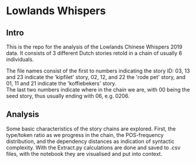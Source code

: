 # Lowlands Whispers

## Intro
This is the repo for the analysis of the Lowlands Chinese Whispers 2019 data.
It consists of 3 different Dutch stories retold in a chain of usually 6 individuals.

The file names consist of the first to numbers indicating the story ID: 03, 13 and 23 indicate the 'kipfilet' story, 02, 12, and 22 the 'rode pet' story, and 01, 11 and 21 indicate the 'koffiebekers' story.  
The last two numbers indicate where in the chain we are, with 00 being the seed story, thus usually ending with 06, e.g. 0206.

## Analysis
Some basic characteristics of the story chains are explored. First, the type/token ratio as we progress in the chain, the POS-frequency distribution, and the dependency distances as indication of syntactic complexity. With the Extract.py calculations are done and saved to .csv files, with the notebook they are visualised and put into context.




